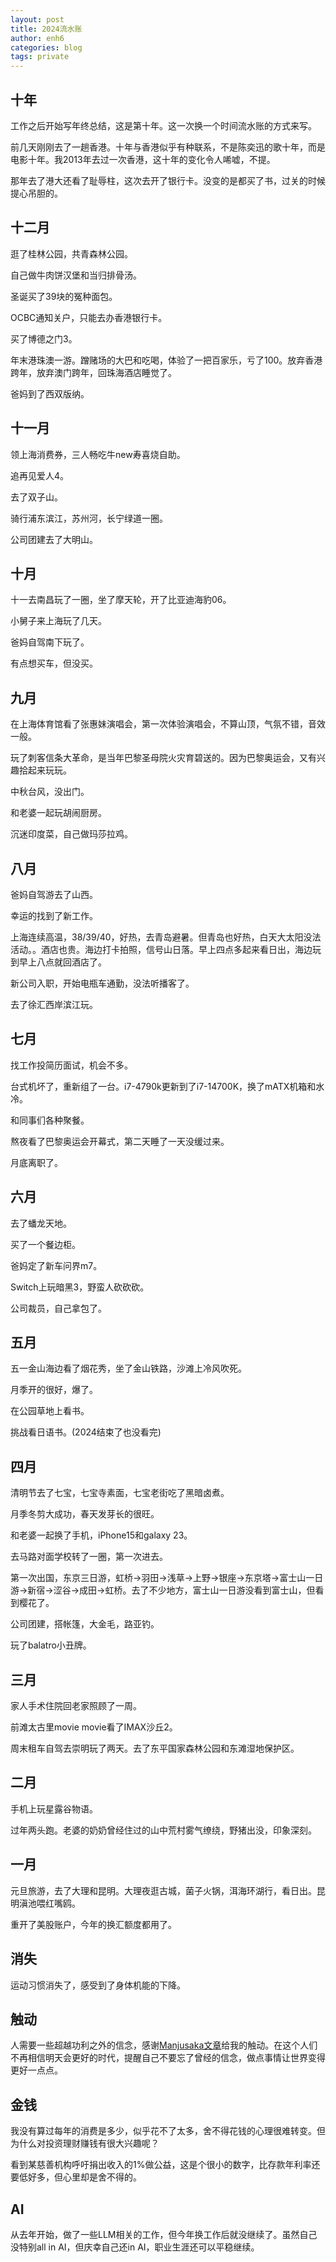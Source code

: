 ```yaml
---
layout: post
title: 2024流水账
author: enh6
categories: blog
tags: private
---
```


## 十年

工作之后开始写年终总结，这是第十年。这一次换一个时间流水账的方式来写。

前几天刚刚去了一趟香港。十年与香港似乎有种联系，不是陈奕迅的歌十年，而是电影十年。我2013年去过一次香港，这十年的变化令人唏嘘，不提。

那年去了港大还看了耻辱柱，这次去开了银行卡。没变的是都买了书，过关的时候提心吊胆的。

## 十二月

逛了桂林公园，共青森林公园。

自己做牛肉饼汉堡和当归排骨汤。

圣诞买了39块的冤种面包。

OCBC通知关户，只能去办香港银行卡。

买了博德之门3。

年末港珠澳一游。蹭赌场的大巴和吃喝，体验了一把百家乐，亏了100。放弃香港跨年，放弃澳门跨年，回珠海酒店睡觉了。

爸妈到了西双版纳。

## 十一月

领上海消费券，三人畅吃牛new寿喜烧自助。

追再见爱人4。

去了双子山。

骑行浦东滨江，苏州河，长宁绿道一圈。

公司团建去了大明山。

## 十月

十一去南昌玩了一圈，坐了摩天轮，开了比亚迪海豹06。

小舅子来上海玩了几天。

爸妈自驾南下玩了。

有点想买车，但没买。

## 九月

在上海体育馆看了张惠妹演唱会，第一次体验演唱会，不算山顶，气氛不错，音效一般。

玩了刺客信条大革命，是当年巴黎圣母院火灾育碧送的。因为巴黎奥运会，又有兴趣拾起来玩玩。

中秋台风，没出门。

和老婆一起玩胡闹厨房。

沉迷印度菜，自己做玛莎拉鸡。

## 八月

爸妈自驾游去了山西。

幸运的找到了新工作。

上海连续高温，38/39/40，好热，去青岛避暑。但青岛也好热，白天大太阳没法活动。。酒店也贵。海边打卡拍照，信号山日落。早上四点多起来看日出，海边玩到早上八点就回酒店了。

新公司入职，开始电瓶车通勤，没法听播客了。

去了徐汇西岸滨江玩。

## 七月

找工作投简历面试，机会不多。

台式机坏了，重新组了一台。i7-4790k更新到了i7-14700K，换了mATX机箱和水冷。

和同事们各种聚餐。

熬夜看了巴黎奥运会开幕式，第二天睡了一天没缓过来。

月底离职了。

## 六月

去了蟠龙天地。

买了一个餐边柜。

爸妈定了新车问界m7。

Switch上玩暗黑3，野蛮人砍砍砍。

公司裁员，自己拿包了。

## 五月

五一金山海边看了烟花秀，坐了金山铁路，沙滩上冷风吹死。

月季开的很好，爆了。

在公园草地上看书。

挑战看日语书。(2024结束了也没看完)

## 四月

清明节去了七宝，七宝寺素面，七宝老街吃了黑暗卤煮。

月季冬剪大成功，春天发芽长的很旺。

和老婆一起换了手机，iPhone15和galaxy 23。

去马路对面学校转了一圈，第一次进去。

第一次出国，东京三日游，虹桥->羽田->浅草->上野->银座->东京塔->富士山一日游->新宿->涩谷->成田->虹桥。去了不少地方，富士山一日游没看到富士山，但看到樱花了。

公司团建，搭帐篷，大金毛，路亚钓。

玩了balatro小丑牌。

## 三月

家人手术住院回老家照顾了一周。

前滩太古里movie movie看了IMAX沙丘2。

周末租车自驾去崇明玩了两天。去了东平国家森林公园和东滩湿地保护区。

## 二月

手机上玩星露谷物语。

过年两头跑。老婆的奶奶曾经住过的山中荒村雾气缭绕，野猪出没，印象深刻。

## 一月

元旦旅游，去了大理和昆明。大理夜逛古城，菌子火锅，洱海环湖行，看日出。昆明滇池喂红嘴鸥。

重开了美股账户，今年的换汇额度都用了。

## 消失

运动习惯消失了，感受到了身体机能的下降。

## 触动

人需要一些超越功利之外的信念，感谢[Manjusaka文章](https://www.manjusaka.blog/posts/2023/06/25/love-and-hope-is-all-we-need/)给我的触动。在这个人们不再相信明天会更好的时代，提醒自己不要忘了曾经的信念，做点事情让世界变得更好一点点。

## 金钱

我没有算过每年的消费是多少，似乎花不了太多，舍不得花钱的心理很难转变。但为什么对投资理财赚钱有很大兴趣呢？

看到某慈善机构呼吁捐出收入的1%做公益，这是个很小的数字，比存款年利率还要低好多，但心里却是舍不得的。

## AI

从去年开始，做了一些LLM相关的工作，但今年换工作后就没继续了。虽然自己没特别all in AI，但庆幸自己还in AI，职业生涯还可以平稳继续。
